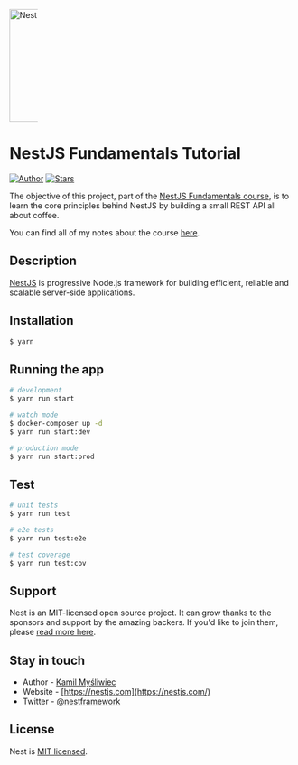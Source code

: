 <p align="left" style="width: 50px;">
  <a href="http://nestjs.com/" target="blank"><img src="https://nestjs.com/img/logo-small.svg" width="200" alt="Nest Logo" /></a>
</p>

# NestJS Fundamentals Tutorial

[![Author](https://img.shields.io/badge/author-mathcrln-FEA83E?style=flat-square)](https://github.com/mathcrln)
[![Stars](https://img.shields.io/github/stars/mathcrln/tutorials?color=FEA83E&style=flat-square)](https://github.com/mathcrln/tutorials/stargazers)

The objective of this project, part of the [NestJS Fundamentals course](https://courses.nestjs.com/), is to learn the core principles behind NestJS by building a small REST API all about coffee.

You can find all of my notes about the course [here](https://github.com/mathcrln/garden/tree/main/courses/NestJS%20Fundamentals).

## Description

[NestJS](https://github.com/nestjs/nest) is progressive Node.js framework for building efficient, reliable and scalable server-side applications.

## Installation

```bash
$ yarn
```

## Running the app

```bash
# development
$ yarn run start

# watch mode
$ docker-composer up -d
$ yarn run start:dev

# production mode
$ yarn run start:prod
```

## Test

```bash
# unit tests
$ yarn run test

# e2e tests
$ yarn run test:e2e

# test coverage
$ yarn run test:cov
```

## Support

Nest is an MIT-licensed open source project. It can grow thanks to the sponsors and support by the amazing backers. If you'd like to join them, please [read more here](https://docs.nestjs.com/support).

## Stay in touch

- Author - [Kamil Myśliwiec](https://kamilmysliwiec.com)
- Website - [https://nestjs.com](https://nestjs.com/)
- Twitter - [@nestframework](https://twitter.com/nestframework)

## License

Nest is [MIT licensed](LICENSE).
